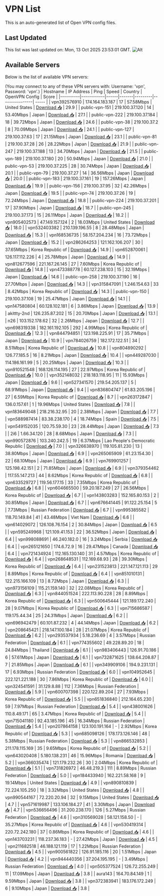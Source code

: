# VPN List

This is an auto-generated list of Open VPN config files.

## Last Updated

This list was last updated on: Mon, 13 Oct 2025 23:53:01 GMT.
![Alt](https://repobeats.axiom.co/api/embed/186b98318ef1479477931607c1ad7d823f12451f.svg "Repobeats analytics image")

## Available Servers

Below is the list of available VPN servers:

(You may connect to any of these VPN servers with: Username: 'vpn', Password: 'vpn'.)
| Hostname | IP Address | Ping | Speed | Country | OpenVPN Config | Score |
|----------|------------|------|-------|---------|----------------| ----- |
| vpn392576910 | 174.164.183.187 | 17 | 57.58Mbps | United States | [Download 📥](./configs/server_0_US.ovpn) | 29.9 |
| public-vpn-151 | 219.100.37.120 | 14 | 53.40Mbps | Japan | [Download 📥](./configs/server_1_JP.ovpn) | 27.1 |
| public-vpn-222 | 219.100.37.184 | 18 | 39.72Mbps | Japan | [Download 📥](./configs/server_2_JP.ovpn) | 24.6 |
| public-vpn-38 | 219.100.37.2 | 8 | 70.09Mbps | Japan | [Download 📥](./configs/server_3_JP.ovpn) | 24.1 |
| public-vpn-127 | 219.100.37.63 | 17 | 21.15Mbps | Japan | [Download 📥](./configs/server_4_JP.ovpn) | 23.1 |
| public-vpn-81 | 219.100.37.28 | 26 | 28.22Mbps | Japan | [Download 📥](./configs/server_5_JP.ovpn) | 21.9 |
| public-vpn-247 | 219.100.37.188 | 13 | 34.70Mbps | Japan | [Download 📥](./configs/server_6_JP.ovpn) | 21.5 |
| public-vpn-189 | 219.100.37.180 | 20 | 50.94Mbps | Japan | [Download 📥](./configs/server_7_JP.ovpn) | 21.0 |
| public-vpn-53 | 219.100.37.225 | 28 | 30.74Mbps | Japan | [Download 📥](./configs/server_8_JP.ovpn) | 20.1 |
| public-vpn-79 | 219.100.37.27 | 14 | 36.56Mbps | Japan | [Download 📥](./configs/server_9_JP.ovpn) | 20.0 |
| public-vpn-183 | 219.100.37.161 | 19 | 157.26Mbps | Japan | [Download 📥](./configs/server_10_JP.ovpn) | 19.9 |
| public-vpn-156 | 219.100.37.95 | 32 | 42.26Mbps | Japan | [Download 📥](./configs/server_11_JP.ovpn) | 19.5 |
| public-vpn-74 | 219.100.37.26 | 19 | 72.24Mbps | Japan | [Download 📥](./configs/server_12_JP.ovpn) | 18.8 |
| public-vpn-224 | 219.100.37.201 | 17 | 37.90Mbps | Japan | [Download 📥](./configs/server_13_JP.ovpn) | 18.7 |
| public-vpn-245 | 219.100.37.173 | 15 | 26.11Mbps | Japan | [Download 📥](./configs/server_14_JP.ovpn) | 18.2 |
| vpn905402573 | 47.149.157.124 | 2 | 18.03Mbps | United States | [Download 📥](./configs/server_15_US.ovpn) | 18.0 |
| vpn532403382 | 210.139.196.55 | 8 | 28.48Mbps | Japan | [Download 📥](./configs/server_16_JP.ovpn) | 15.3 |
| vpn168536735 | 58.157.204.234 | 16 | 73.72Mbps | Japan | [Download 📥](./configs/server_17_JP.ovpn) | 15.2 |
| vpn286264253 | 121.162.106.207 | 30 | 37.65Mbps | Korea Republic of | [Download 📥](./configs/server_18_KR.ovpn) | 14.9 |
| vpn652870061 | 126.117.112.226 | 4 | 25.78Mbps | Japan | [Download 📥](./configs/server_19_JP.ovpn) | 14.9 |
| vpn812677596 | 221.167.26.145 | 27 | 7.60Mbps | Korea Republic of | [Download 📥](./configs/server_20_KR.ovpn) | 14.8 |
| vpn473388778 | 60.127.238.103 | 15 | 32.19Mbps | Japan | [Download 📥](./configs/server_21_JP.ovpn) | 14.6 |
| public-vpn-258 | 219.100.37.190 | 16 | 27.70Mbps | Japan | [Download 📥](./configs/server_22_JP.ovpn) | 14.3 |
| vpn315847091 | 1.246.154.63 | 33 | 8.42Mbps | Korea Republic of | [Download 📥](./configs/server_23_KR.ovpn) | 14.3 |
| public-vpn-150 | 219.100.37.108 | 19 | 25.47Mbps | Japan | [Download 📥](./configs/server_24_JP.ovpn) | 14.1 |
| vpn147580804 | 60.128.102.181 | 6 | 3.86Mbps | Japan | [Download 📥](./configs/server_25_JP.ovpn) | 13.9 |
| akittty-2nd | 126.235.87.202 | 15 | 20.70Mbps | Japan | [Download 📥](./configs/server_26_JP.ovpn) | 13.1 |
| n26 | 103.152.178.62 | 32 | 2.26Mbps | Japan | [Download 📥](./configs/server_27_JP.ovpn) | 12.7 |
| vpn698319338 | 182.161.192.105 | 292 | 4.99Mbps | Korea Republic of | [Download 📥](./configs/server_28_KR.ovpn) | 12.3 |
| vpn844794851 | 123.198.225.91 | 17 | 35.71Mbps | Japan | [Download 📥](./configs/server_29_JP.ovpn) | 10.9 |
| vpn784026759 | 182.172.122.51 | 34 | 8.51Mbps | Korea Republic of | [Download 📥](./configs/server_30_KR.ovpn) | 10.8 |
| vpn804890292 | 126.77.185.5 | 16 | 8.21Mbps | Japan | [Download 📥](./configs/server_31_JP.ovpn) | 10.4 |
| vpn449287030 | 114.186.161.99 | 5 | 20.25Mbps | Japan | [Download 📥](./configs/server_32_JP.ovpn) | 10.3 |
| vpn910521548 | 168.126.114.195 | 27 | 22.97Mbps | Korea Republic of | [Download 📥](./configs/server_33_KR.ovpn) | 10.0 |
| vpn352148032 | 218.183.118.95 | 11 | 15.93Mbps | Japan | [Download 📥](./configs/server_34_JP.ovpn) | 9.6 |
| vpn527341570 | 219.54.205.137 | 5 | 68.91Mbps | Japan | [Download 📥](./configs/server_35_JP.ovpn) | 9.4 |
| vpn836804747 | 61.83.205.196 | 27 | 6.59Mbps | Korea Republic of | [Download 📥](./configs/server_36_KR.ovpn) | 8.7 |
| vpn263172847 | 136.0.157.61 | 1 | 19.96Mbps | United States | [Download 📥](./configs/server_37_US.ovpn) | 7.8 |
| vpn183649048 | 218.216.32.95 | 20 | 2.38Mbps | Japan | [Download 📥](./configs/server_38_JP.ovpn) | 7.7 |
| vpn588987414 | 83.38.238.170 | 4 | 18.74Mbps | Spain | [Download 📥](./configs/server_39_ES.ovpn) | 7.5 |
| vpn549152035 | 120.75.59.30 | 23 | 28.44Mbps | Japan | [Download 📥](./configs/server_40_JP.ovpn) | 7.3 |
| 2i6 | 1.66.34.120 | 28 | 8.68Mbps | Japan | [Download 📥](./configs/server_41_JP.ovpn) | 7.3 |
| vpn990572876 | 103.240.242.5 | 19 | 6.37Mbps | Lao People's Democratic Republic | [Download 📥](./configs/server_42_LA.ovpn) | 7.0 |
| vpn326638970 | 119.105.81.230 | 13 | 38.80Mbps | Japan | [Download 📥](./configs/server_43_JP.ovpn) | 6.9 |
| vpn265065909 | 61.23.154.30 | 22 | 68.10Mbps | Japan | [Download 📥](./configs/server_44_JP.ovpn) | 6.9 |
| vpn769901257 | 125.198.42.151 | 2 | 71.85Mbps | Japan | [Download 📥](./configs/server_45_JP.ovpn) | 6.9 |
| vpn379354462 | 117.55.147.213 | 44 | 8.62Mbps | Korea Republic of | [Download 📥](./configs/server_46_KR.ovpn) | 6.8 |
| vpn633529727 | 119.56.177.15 | 33 | 7.35Mbps | Korea Republic of | [Download 📥](./configs/server_47_KR.ovpn) | 6.8 |
| vpn604665500 | 59.20.187.249 | 27 | 26.56Mbps | Korea Republic of | [Download 📥](./configs/server_48_KR.ovpn) | 6.7 |
| vpn143803283 | 152.165.80.153 | 2 | 30.85Mbps | Japan | [Download 📥](./configs/server_49_JP.ovpn) | 6.7 |
| vpn676641445 | 91.122.25.154 | 5 | 7.73Mbps | Russian Federation | [Download 📥](./configs/server_50_RU.ovpn) | 6.7 |
| vpn995385582 | 118.70.149.84 | 41 | 43.48Mbps | Viet Nam | [Download 📥](./configs/server_51_VN.ovpn) | 6.6 |
| vpn614029072 | 126.108.76.154 | 2 | 30.84Mbps | Japan | [Download 📥](./configs/server_52_JP.ovpn) | 6.5 |
| vpn595249968 | 121.109.41.153 | 22 | 36.52Mbps | Japan | [Download 📥](./configs/server_53_JP.ovpn) | 6.4 |
| vpn998088691 | 46.240.182.0 | 16 | 3.24Mbps | Serbia | [Download 📥](./configs/server_54_RS.ovpn) | 6.4 |
| vpn265121650 | 174.6.72.9 | 16 | 29.47Mbps | Canada | [Download 📥](./configs/server_55_CA.ovpn) | 6.4 |
| vpn721434924 | 112.165.130.140 | 31 | 4.57Mbps | Korea Republic of | [Download 📥](./configs/server_56_KR.ovpn) | 6.4 |
| vpn268648531 | 112.169.68.93 | 28 | 39.30Mbps | Korea Republic of | [Download 📥](./configs/server_57_KR.ovpn) | 6.4 |
| vpn231523813 | 221.147.121.113 | 29 | 8.89Mbps | Korea Republic of | [Download 📥](./configs/server_58_KR.ovpn) | 6.4 |
| vpn851010131 | 122.215.166.109 | 13 | 8.72Mbps | Japan | [Download 📥](./configs/server_59_JP.ovpn) | 6.3 |
| vpn973156109 | 115.21.159.140 | 32 | 22.08Mbps | Korea Republic of | [Download 📥](./configs/server_60_KR.ovpn) | 6.3 |
| vpn844051524 | 222.113.90.228 | 28 | 8.89Mbps | Korea Republic of | [Download 📥](./configs/server_61_KR.ovpn) | 6.3 |
| vpn500645444 | 121.189.172.240 | 28 | 9.07Mbps | Korea Republic of | [Download 📥](./configs/server_62_KR.ovpn) | 6.3 |
| vpn715686587 | 119.175.44.34 | 25 | 24.31Mbps | Japan | [Download 📥](./configs/server_63_JP.ovpn) | 6.2 |
| vpn696942479 | 60.101.87.232 | 4 | 44.14Mbps | Japan | [Download 📥](./configs/server_64_JP.ovpn) | 6.2 |
| vpn208645421 | 218.147.100.184 | 28 | 21.07Mbps | Korea Republic of | [Download 📥](./configs/server_65_KR.ovpn) | 6.2 |
| vpn293537934 | 5.18.236.69 | 4 | 3.57Mbps | Russian Federation | [Download 📥](./configs/server_66_RU.ovpn) | 6.1 |
| vpn774355602 | 49.228.89.20 | 18 | 24.84Mbps | Thailand | [Download 📥](./configs/server_67_TH.ovpn) | 6.1 |
| vpn983406443 | 126.91.70.186 | 6 | 57.61Mbps | Japan | [Download 📥](./configs/server_68_JP.ovpn) | 6.1 |
| vpn732871625 | 138.64.208.87 | 7 | 21.85Mbps | Japan | [Download 📥](./configs/server_69_JP.ovpn) | 6.1 |
| vpn349909106 | 194.9.231.131 | 17 | 6.93Mbps | Russian Federation | [Download 📥](./configs/server_70_RU.ovpn) | 6.0 |
| vpn104952645 | 222.121.221.188 | 30 | 7.86Mbps | Korea Republic of | [Download 📥](./configs/server_71_KR.ovpn) | 6.0 |
| vpn324541591 | 31.129.8.88 | 112 | 7.36Mbps | Russian Federation | [Download 📥](./configs/server_72_RU.ovpn) | 5.9 |
| vpn600707398 | 220.122.89.204 | 27 | 7.93Mbps | Korea Republic of | [Download 📥](./configs/server_73_KR.ovpn) | 5.5 |
| vpn651836840 | 212.164.65.230 | 59 | 7.97Mbps | Russian Federation | [Download 📥](./configs/server_74_RU.ovpn) | 5.4 |
| vpn438001626 | 110.8.49.171 | 65 | 3.47Mbps | Korea Republic of | [Download 📥](./configs/server_75_KR.ovpn) | 5.4 |
| vpn715041180 | 92.43.185.196 | 45 | 16.34Mbps | Russian Federation | [Download 📥](./configs/server_76_RU.ovpn) | 5.4 |
| vpn207864158 | 123.100.191.164 | - | 2.92Mbps | Korea Republic of | [Download 📥](./configs/server_77_KR.ovpn) | 5.3 |
| vpn685098126 | 178.173.126.146 | 48 | 5.38Mbps | Russian Federation | [Download 📥](./configs/server_78_RU.ovpn) | 5.3 |
| vpn866532853 | 211.178.115.169 | 35 | 9.65Mbps | Korea Republic of | [Download 📥](./configs/server_79_KR.ovpn) | 5.2 |
| vpn643020408 | 5.180.138.231 | 46 | 15.96Mbps | Romania | [Download 📥](./configs/server_80_RO.ovpn) | 5.2 |
| vpn366035474 | 121.179.232.26 | 30 | 2.04Mbps | Korea Republic of | [Download 📥](./configs/server_81_KR.ovpn) | 5.1 |
| vpn731826972 | 46.48.219.3 | 111 | 8.89Mbps | Russian Federation | [Download 📥](./configs/server_82_RU.ovpn) | 5.0 |
| vpn184433940 | 162.221.58.168 | 9 | 19.14Mbps | United States | [Download 📥](./configs/server_83_US.ovpn) | 4.9 |
| vpn890810839 | 72.224.105.250 | 18 | 3.32Mbps | United States | [Download 📥](./configs/server_84_US.ovpn) | 4.8 |
| vpn990544167 | 72.220.20.94 | 32 | 9.15Mbps | United States | [Download 📥](./configs/server_85_US.ovpn) | 4.7 |
| vpn571619987 | 133.106.184.27 | 41 | 3.30Mbps | Japan | [Download 📥](./configs/server_86_JP.ovpn) | 4.7 |
| vpn536656496 | 31.200.238.170 | 126 | 5.27Mbps | Russian Federation | [Download 📥](./configs/server_87_RU.ovpn) | 4.6 |
| vpn310569028 | 58.121.158.50 | - | 35.27Mbps | Korea Republic of | [Download 📥](./configs/server_88_KR.ovpn) | 4.6 |
| vpn530419314 | 220.72.242.180 | 37 | 0.86Mbps | Korea Republic of | [Download 📥](./configs/server_89_KR.ovpn) | 4.6 |
| vpn143703231 | 118.237.36.183 | - | 27.42Mbps | Japan | [Download 📥](./configs/server_90_JP.ovpn) | 4.5 |
| vpn211682518 | 46.188.121.119 | 17 | 1.22Mbps | Russian Federation | [Download 📥](./configs/server_91_RU.ovpn) | 4.5 |
| vpn900561822 | 126.91.185.116 | 20 | 1.51Mbps | Japan | [Download 📥](./configs/server_92_JP.ovpn) | 4.2 |
| vpn944440356 | 37.204.195.195 | - | 3.49Mbps | Russian Federation | [Download 📥](./configs/server_93_RU.ovpn) | 4.0 |
| vpn505377524 | 126.72.255.249 | 11 | 17.09Mbps | Japan | [Download 📥](./configs/server_94_JP.ovpn) | 3.8 |
| aura143 | 164.70.84.149 | 1 | 9.59Mbps | Japan | [Download 📥](./configs/server_95_JP.ovpn) | 3.8 |
| vpn372383941 | 183.176.172.249 | 6 | 9.10Mbps | Japan | [Download 📥](./configs/server_96_JP.ovpn) | 3.8 |
